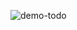 ![demo-todo](https://user-images.githubusercontent.com/63635459/108623011-2fe47980-7445-11eb-86b9-06d3c2fb80ea.gif)
